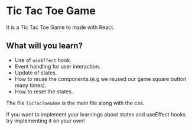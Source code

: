# Tic Tac Toe Game

It is a Tic Tac Toe Game to made with React.


## What will you learn?

- Use of `useEffect` hook.
- Event handling for user interaction.
- Update of states.
- How to reuse the components.(e.g we reused our game square button many times).
- How to reset the states.


The file `TicTacToeGAme` is the main file along with the css.

If you want to implement your learnings about states and useEffect hooks try implementing it on your own!